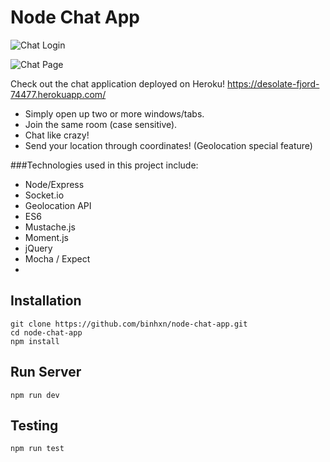 # Node Chat App

![Chat Login](http://i.imgur.com/W6xGZra.png)

![Chat Page](http://i.imgur.com/6LIBqwy.png)

Check out the chat application deployed on Heroku! https://desolate-fjord-74477.herokuapp.com/
  - Simply open up two or more windows/tabs.
  - Join the same room (case sensitive).
  - Chat like crazy!
  - Send your location through coordinates! (Geolocation special feature)

###Technologies used in this project include:

  - Node/Express
  - Socket.io
  - Geolocation API
  - ES6
  - Mustache.js
  - Moment.js
  - jQuery
  - Mocha / Expect
  - 

## Installation

	git clone https://github.com/binhxn/node-chat-app.git
	cd node-chat-app
	npm install

## Run Server

	npm run dev

## Testing

	npm run test
